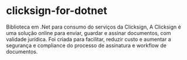 clicksign-for-dotnet
====================

Biblioteca em .Net para consumo do serviços da Clicksign, A Clicksign é uma solução online para enviar, guardar e assinar documentos, com validade jurídica. Foi criada para facilitar, reduzir custo e aumentar a segurança e compliance do processo de assinatura e workflow de documentos.

